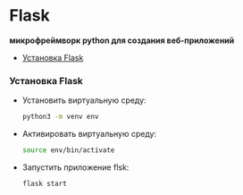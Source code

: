 # Flask
**микрофреймворк python для создания веб-приложений**

+ [Установка Flask](#installing)


### <a name="installing"></a> Установка Flask
+ Установить виртуальную среду: 
    ```bash
    python3 -m venv env
    ```
+ Активировать виртуальную среду:
    ```bash
    source env/bin/activate
    ```
+ Запустить приложение flsk:
    ```bash
    flask start
    ```